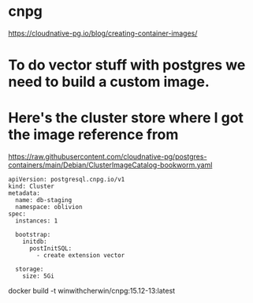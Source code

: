 # cnpg
https://cloudnative-pg.io/blog/creating-container-images/

# To do vector stuff with postgres we need to build a custom image.
# Here's the cluster store where I got the image reference from
https://raw.githubusercontent.com/cloudnative-pg/postgres-containers/main/Debian/ClusterImageCatalog-bookworm.yaml 

```
apiVersion: postgresql.cnpg.io/v1
kind: Cluster
metadata:
  name: db-staging
  namespace: oblivion
spec:
  instances: 1

  bootstrap:
    initdb:
      postInitSQL:
        - create extension vector

  storage:
    size: 5Gi
```

docker build -t winwithcherwin/cnpg:15.12-13:latest
